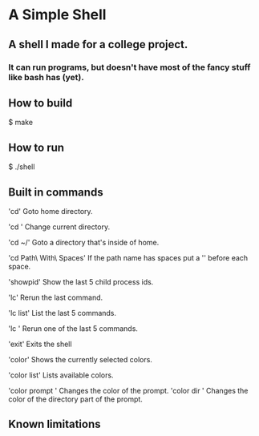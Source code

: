 # A Simple Shell

## A shell I made for a college project.

### It can run programs, but doesn't have most of the fancy stuff like bash has (yet).

## How to build

$ make

## How to run

$ ./shell

## Built in commands

'cd'                        Goto home directory.

'cd <path>'                 Change current directory.

'cd ~/<path>'               Goto a directory that's inside of home.

'cd Path\ With\ Spaces'     If the path name has spaces put a '\' before each space.

'showpid'                   Show the last 5 child process ids.

'lc'                        Rerun the last command.

'lc list'                   List the last 5 commands.

'lc <number from list>'     Rerun one of the last 5 commands.


'exit'                      Exits the shell


'color'                     Shows the currently selected colors.

'color list'                Lists available colors.

'color prompt <color name>' Changes the color of the prompt.
'color dir <color name>'    Changes the color of the directory part of the prompt.

## Known limitations



